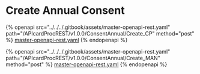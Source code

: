 # Create Annual Consent



{% openapi src="../../../.gitbook/assets/master-openapi-rest.yaml" path="/APIcardProcREST/v1.0.0/ConsentAnnual/Create_CP" method="post" %}
[master-openapi-rest.yaml](../../../.gitbook/assets/master-openapi-rest.yaml)
{% endopenapi %}





{% openapi src="../../../.gitbook/assets/master-openapi-rest.yaml" path="/APIcardProcREST/v1.0.0/ConsentAnnual/Create_MAN" method="post" %}
[master-openapi-rest.yaml](../../../.gitbook/assets/master-openapi-rest.yaml)
{% endopenapi %}



